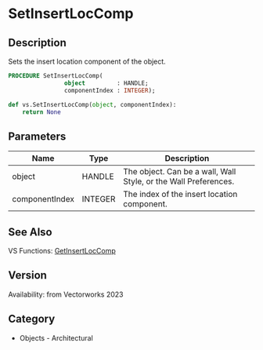 # SetInsertLocComp

## Description
Sets the insert location component of the object.

```pascal
PROCEDURE SetInsertLocComp(
				object         : HANDLE;
				componentIndex : INTEGER);
```

```python
def vs.SetInsertLocComp(object, componentIndex):
    return None
```

## Parameters
|Name|Type|Description|
|---|---|---|
|object|HANDLE|The object. Can be a wall, Wall Style, or the Wall Preferences.|
|componentIndex|INTEGER|The index of the insert location component.|

## See Also
VS Functions:
[GetInsertLocComp](GetInsertLocComp.md)

## Version
Availability: from Vectorworks 2023

## Category
* Objects - Architectural


